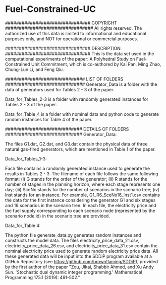 # Fuel-Constrained-UC

############################### COPYRIGHT ################################
All rights reserved. The authorized use of this data is limited to informational and educational purposes only, and NOT for operational or commercial purposes.


############################### DESCRIPTION ###############################
This is the data set used in the computational experiments of the paper: A Polyhedral Study on Fuel-Constrained Unit Commitment, which is co-authored by Kai Pan, Ming Zhao, Chung-Lun Li, and Feng Qiu.


############################# LIST OF FOLDERS #############################
Generator_Data is a folder with the data of generators used for Tables 2 - 3 of the paper.


Data_for_Tables_2-3 is a folder with randomly generated instances for Tables 2 - 3 of the paper.


Data_for_Table_4 is a folder with nominal data and python code to generate random instances for Table 4 of the paper.


############################ DETAILS OF FOLDERS ############################
Generator_Data:

The files G1.dat, G2.dat, and G3.dat contain the physical data of three natural gas-fired generators, which are mentioned in Table 1 of the paper.


Data_for_Tables_1-3:

Each file contains a randomly generated instance used to generate the results in Tables 2 - 3. The filename of each file follows the same following format: (i) G stands for the order of the generator; (ii) R stands for the number of stages in the planning horizon, where each stage represents one day; (iii) SceNo stands for the number of scenarios in the scenario tree; (iv) Inst stands for an instance. For example, G1_R6_SceNo16_Inst1.csv contains the data for the first instance considering the generator G1 and six stages and 16 scenarios in the scenario tree. In each file, the electricity price and the fuel supply corresponding to each scenario node (represented by the scenario node id) in the scenario tree are provided.


Data_for_Table 4:

The python file generate_data.py generates random instances and constructs the model data. The files electricity_price_data_21.csv, electricity_price_data_26.csv, and electricity_price_data_31.csv contain the nominal electricity price used to generate random electricity price data. All these generated data will be input into the SDDiP program available at a GitHub Repository (see https://github.com/brownflaming/SDDiP), provided by the first author of the paper "Zou, Jikai, Shabbir Ahmed, and Xu Andy Sun. 'Stochastic dual dynamic integer programming.' Mathematical Programming 175.1 (2019): 461-502."
